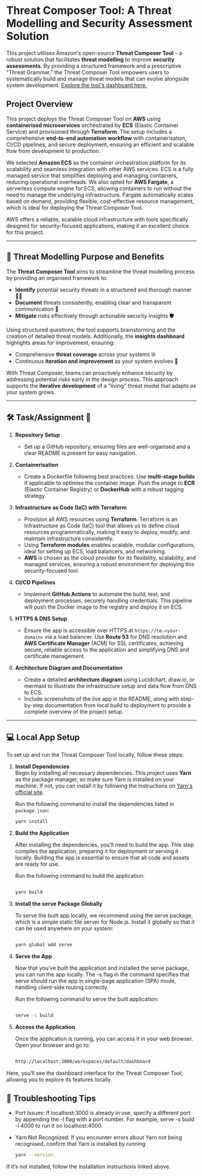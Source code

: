 # Threat Composer Tool: A Threat Modelling and Security Assessment Solution

This project utilises Amazon's open-source **Threat Composer Tool** – a robust solution that facilitates **threat modelling** to improve **security assessments**. By providing a structured framework and a prescriptive "Threat Grammar," the Threat Composer Tool empowers users to systematically build and manage threat models that can evolve alongside system development. [Explore the tool's dashboard here.](https://awslabs.github.io/threat-composer/workspaces/default/dashboard)

## Project Overview

This project deploys the Threat Composer Tool on **AWS** using **containerised microservices** orchestrated by **ECS** (Elastic Container Service) and provisioned through **Terraform**. The setup includes a comprehensive **end-to-end automation workflow** with containerisation, CI/CD pipelines, and secure deployment, ensuring an efficient and scalable flow from development to production.

We selected **Amazon ECS** as the container orchestration platform for its scalability and seamless integration with other AWS services. ECS is a fully managed service that simplifies deploying and managing containers, reducing operational overheads. We also opted for **AWS Fargate**, a serverless compute engine for ECS, allowing containers to run without the need to manage the underlying infrastructure. Fargate automatically scales based on demand, providing flexible, cost-effective resource management, which is ideal for deploying the Threat Composer Tool.

AWS offers a reliable, scalable cloud infrastructure with tools specifically designed for security-focused applications, making it an excellent choice for this project.

---

## 🚀 Threat Modelling Purpose and Benefits

The **Threat Composer Tool** aims to streamline the threat modelling process by providing an organised framework to:

- **Identify** potential security threats in a structured and thorough manner 🕵️‍♂️
- **Document** threats consistently, enabling clear and transparent communication 📜
- **Mitigate** risks effectively through actionable security insights 🛡️

Using structured questions, the tool supports brainstorming and the creation of detailed threat models. Additionally, the **insights dashboard** highlights areas for improvement, ensuring:

- Comprehensive **threat coverage** across your systems 🌐
- Continuous **iteration and improvement** as your system evolves 🔄

With Threat Composer, teams can proactively enhance security by addressing potential risks early in the design process. This approach supports the **iterative development** of a "living" threat model that adapts as your system grows.

---

## 🛠️ Task/Assignment 📝

1. **Repository Setup**  
   - Set up a GitHub repository, ensuring files are well-organised and a clear README is present for easy navigation.

2. **Containerisation**  
   - Create a Dockerfile following best practices. Use **multi-stage builds** if applicable to optimise the container image. Push the image to **ECR** (Elastic Container Registry) or **DockerHub** with a robust tagging strategy.

3. **Infrastructure as Code (IaC) with Terraform**  
   - Provision all AWS resources using **Terraform**. Terraform is an Infrastructure as Code (IaC) tool that allows us to define cloud resources programmatically, making it easy to deploy, modify, and maintain infrastructure consistently.
   - Using **Terraform modules** enables scalable, modular configurations, ideal for setting up ECS, load balancers, and networking.
   - **AWS** is chosen as the cloud provider for its flexibility, scalability, and managed services, ensuring a robust environment for deploying this security-focused tool.

4. **CI/CD Pipelines**  
   - Implement **GitHub Actions** to automate the build, test, and deployment processes, securely handling credentials. This pipeline will push the Docker image to the registry and deploy it on ECS.

5. **HTTPS & DNS Setup**  
   - Ensure the app is accessible over HTTPS at `https://tm.<your-domain>` via a load balancer. Use **Route 53** for DNS resolution and **AWS Certificate Manager** (ACM) for SSL certificates, achieving secure, reliable access to the application and simplifying DNS and certificate management.

6. **Architecture Diagram and Documentation**  
   - Create a detailed **architecture diagram** using Lucidchart, draw.io, or mermaid to illustrate the infrastructure setup and data flow from DNS to ECS.
   - Include screenshots of the live app in the README, along with step-by-step documentation from local build to deployment to provide a complete overview of the project setup.


---

## 💻 Local App Setup

To set up and run the Threat Composer Tool locally, follow these steps:

1. **Install Dependencies**  
   Begin by installing all necessary dependencies. This project uses **Yarn** as the package manager, so make sure Yarn is installed on your machine. If not, you can install it by following the instructions on [Yarn's official site](https://classic.yarnpkg.com/en/docs/install).

   Run the following command to install the dependencies listed in `package.json`:

   ```bash
   yarn install

2. **Build the Application**

   After installing the dependencies, you’ll need to build the app. This step compiles the application, preparing it for deployment or serving it locally. Building the app is essential to ensure that all code and assets are ready for use.

   Run the following command to build the application:

   ```bash

   yarn build

3. **Install the serve Package Globally**

   To serve the built app locally, we recommend using the serve package, which is a simple static file server for Node.js. Install it globally so that it can be used anywhere on your system:

   ```bash

   yarn global add serve


4. **Serve the App**

   Now that you’ve built the application and installed the serve package, you can run the app locally. The -s flag in the command specifies that serve should run the app in single-page application (SPA) mode, handling client-side routing correctly.

   Run the following command to serve the built application:

   ```bash

   serve -s build

5. **Access the Application**

   Once the application is running, you can access it in your web browser. Open your browser and go to:

   ```bash

   http://localhost:3000/workspaces/default/dashboard

Here, you’ll see the dashboard interface for the Threat Composer Tool, allowing you to explore its features locally.

## 🐞 Troubleshooting Tips


- Port Issues: If localhost:3000 is already in use, specify a different port by appending the -l flag with a port number. For example, serve -s build -l 4000 to run it on localhost:4000.

- Yarn Not Recognized: If you encounter errors about Yarn not being recognised, confirm that Yarn is installed by running 
   ``` bash
   yarn --version. 
If it’s not installed, follow the installation instructions linked above.